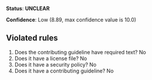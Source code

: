 **Status**: **UNCLEAR**

**Confidence**: Low (8.89, max confidence value is 10.0)

## Violated rules

1.  Does the contributing guideline have required text? No
1.  Does it have a license file? No
1.  Does it have a security policy? No
1.  Does it have a contributing guideline? No
